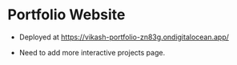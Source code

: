 # Portfolio Website 

- Deployed at https://vikash-portfolio-zn83g.ondigitalocean.app/

- Need to add more interactive projects page.